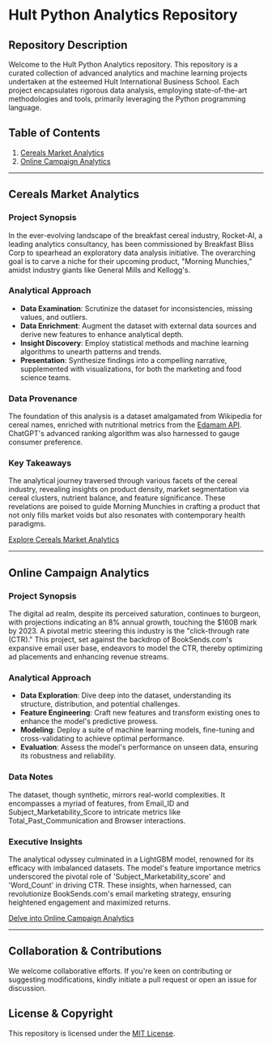 # Hult Python Analytics Repository

## Repository Description
Welcome to the Hult Python Analytics repository. This repository is a curated collection of advanced analytics and machine learning projects undertaken at the esteemed Hult International Business School. Each project encapsulates rigorous data analysis, employing state-of-the-art methodologies and tools, primarily leveraging the Python programming language.

## Table of Contents
1. [Cereals Market Analytics](#cereals-market-analytics)
2. [Online Campaign Analytics](#online-campaign-analytics)

---

## Cereals Market Analytics

### Project Synopsis
In the ever-evolving landscape of the breakfast cereal industry, Rocket-AI, a leading analytics consultancy, has been commissioned by Breakfast Bliss Corp to spearhead an exploratory data analysis initiative. The overarching goal is to carve a niche for their upcoming product, "Morning Munchies," amidst industry giants like General Mills and Kellogg's.

### Analytical Approach
- **Data Examination**: Scrutinize the dataset for inconsistencies, missing values, and outliers.
- **Data Enrichment**: Augment the dataset with external data sources and derive new features to enhance analytical depth.
- **Insight Discovery**: Employ statistical methods and machine learning algorithms to unearth patterns and trends.
- **Presentation**: Synthesize findings into a compelling narrative, supplemented with visualizations, for both the marketing and food science teams.

### Data Provenance
The foundation of this analysis is a dataset amalgamated from Wikipedia for cereal names, enriched with nutritional metrics from the [Edamam API](https://www.edamam.com). ChatGPT's advanced ranking algorithm was also harnessed to gauge consumer preference.

### Key Takeaways
The analytical journey traversed through various facets of the cereal industry, revealing insights on product density, market segmentation via cereal clusters, nutrient balance, and feature significance. These revelations are poised to guide Morning Munchies in crafting a product that not only fills market voids but also resonates with contemporary health paradigms.

[Explore Cereals Market Analytics](https://github.com/lizasaigina/hult-python-analytics/tree/main/Cereals%20Market%20Analytics)

---

## Online Campaign Analytics

### Project Synopsis
The digital ad realm, despite its perceived saturation, continues to burgeon, with projections indicating an 8% annual growth, touching the $160B mark by 2023. A pivotal metric steering this industry is the "click-through rate (CTR)." This project, set against the backdrop of BookSends.com's expansive email user base, endeavors to model the CTR, thereby optimizing ad placements and enhancing revenue streams.

### Analytical Approach
- **Data Exploration**: Dive deep into the dataset, understanding its structure, distribution, and potential challenges.
- **Feature Engineering**: Craft new features and transform existing ones to enhance the model's predictive prowess.
- **Modeling**: Deploy a suite of machine learning models, fine-tuning and cross-validating to achieve optimal performance.
- **Evaluation**: Assess the model's performance on unseen data, ensuring its robustness and reliability.

### Data Notes
The dataset, though synthetic, mirrors real-world complexities. It encompasses a myriad of features, from Email_ID and Subject_Marketability_Score to intricate metrics like Total_Past_Communication and Browser interactions.

### Executive Insights
The analytical odyssey culminated in a LightGBM model, renowned for its efficacy with imbalanced datasets. The model's feature importance metrics underscored the pivotal role of 'Subject_Marketability_score' and 'Word_Count' in driving CTR. These insights, when harnessed, can revolutionize BookSends.com's email marketing strategy, ensuring heightened engagement and maximized returns.

[Delve into Online Campaign Analytics](https://github.com/lizasaigina/hult-python-analytics/tree/main/Online%20Campain%20Analytics)

---

## Collaboration & Contributions
We welcome collaborative efforts. If you're keen on contributing or suggesting modifications, kindly initiate a pull request or open an issue for discussion.

## License & Copyright
This repository is licensed under the [MIT License](https://choosealicense.com/licenses/mit/).